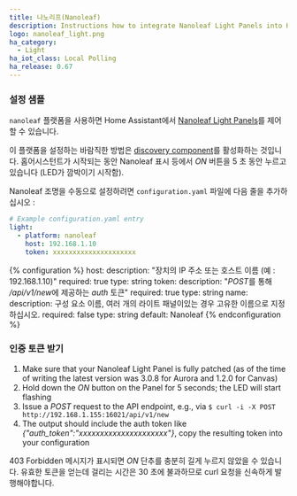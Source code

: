 ```yaml
---
title: 나노리프(Nanoleaf)
description: Instructions how to integrate Nanoleaf Light Panels into Home Assistant.
logo: nanoleaf_light.png
ha_category:
  - Light
ha_iot_class: Local Polling
ha_release: 0.67
---
```


### 설정 샘플

`nanoleaf` 플랫폼을 사용하면 Home Assistant에서 [Nanoleaf Light Panels](https://nanoleaf.me)를 제어 할 수 있습니다.

이 플랫폼을 설정하는 바람직한 방법은 [discovery component](/integrations/discovery/)를 활성화하는 것입니다.
홈어시스턴트가 시작되는 동안 Nanoleaf 표시 등에서 *ON* 버튼을 5 초 동안 누르고 있습니다 (LED가 깜박이기 시작함).

Nanoleaf 조명을 수동으로 설정하려면 `configuration.yaml` 파일에 다음 줄을 추가하십시오 :

```yaml
# Example configuration.yaml entry
light:
  - platform: nanoleaf
    host: 192.168.1.10
    token: xxxxxxxxxxxxxxxxxxxxx
```

{% configuration %}
host:
  description: "장치의 IP 주소 또는 호스트 이름 (예 : 192.168.1.10)"
  required: true
  type: string
token:
  description: "*POST*를 통해 */api/v1/new*에 제공하는 *auth* 토큰"
  required: true
  type: string
name:
  description: 구성 요소 이름, 여러 개의 라이트 패널이있는 경우 고유한 이름으로 지정하십시오.
  required: false
  type: string
  default: Nanoleaf
{% endconfiguration %}

### 인증 토큰 받기

1. Make sure that your Nanoleaf Light Panel is fully patched (as of the time of writing the latest version was 3.0.8 for Aurora and 1.2.0 for Canvas)
2. Hold down the *ON* button on the Panel for 5 seconds; the LED will start flashing
3. Issue a *POST* request to the API endpoint, e.g., via `$ curl -i -X POST http://192.168.1.155:16021/api/v1/new`
4. The output should include the auth token like *{"auth_token":"xxxxxxxxxxxxxxxxxxxxx"}*, copy the resulting token into your configuration

403 Forbidden 메시지가 표시되면 *ON* 단추를 충분히 길게 누르지 않았을 수 있습니다. 유효한 토큰을 얻는데 걸리는 시간은 30 초에 불과하므로 curl 요청을 신속하게 발행해야합니다.